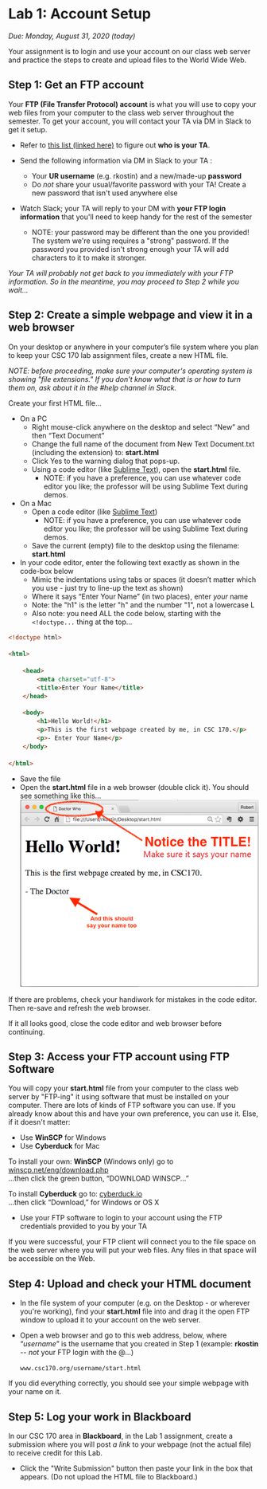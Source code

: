 # Lab 1: Account Setup
*Due: Monday, August 31, 2020 (today)* 

Your assignment is to login and use your account on our class web server and practice the steps to create and upload files to the World Wide Web.

## Step 1: Get an FTP account

Your **FTP (File Transfer Protocol) account** is what you will use to copy your web files from your computer to the class web server throughout the semester.  To get your account, you will contact your TA via DM in Slack to get it setup.

- Refer to [this list (linked here)](student-ta.md) to figure out **who is your TA**.
- Send the following information via DM in Slack to your TA :
  - Your **UR username** (e.g. rkostin) and a new/made-up **password**
  - Do *not* share your usual/favorite password with your TA! Create a new password that isn't used anywhere else

- Watch Slack; your TA will reply to your DM with **your FTP login information** that you'll need to keep handy for the rest of the semester
  - NOTE: your password may be different than the one you provided!  The system we're using requires a "strong" password.  If the password you provided isn't strong enough your TA will add characters to it to make it stronger.  

*Your TA will probably not get back to you immediately with your FTP information.  So in the meantime, you may proceed to Step 2 while you wait...*

## Step 2: Create a simple webpage and view it in a web browser

On your desktop or anywhere in your computer’s file system where you plan to keep your CSC 170 lab assignment files, create a new HTML file.

*NOTE: before proceeding, make sure your computer's operating system is showing "file extensions."  If you don't know what that is or how to turn them on, ask about it in the #help channel in Slack.*

Create your first HTML file...

- On a PC
  - Right mouse-click anywhere on the desktop and select “New” and then “Text Document”
  - Change the full name of the document from New Text Document.txt (including the extension) to: **start.html**
  - Click Yes to the warning dialog that pops-up.
  - Using a code editor (like [Sublime Text](https://www.sublimetext.com/3)), open the **start.html** file.
    - NOTE: if you have a preference, you can use whatever code editor you like; the professor will be using Sublime Text during demos.
- On a Mac
  - Open a code editor (like [Sublime Text](https://www.sublimetext.com/3))
    - NOTE: if you have a preference, you can use whatever code editor you like; the professor will be using Sublime Text during demos.
  - Save the current (empty) file to the desktop using the filename: **start.html**
- In your code editor, enter the following text exactly as shown in the code-box below
  - Mimic the indentations using tabs or spaces (it doesn’t matter which you use - just try to line-up the text as shown)
  - Where it says “Enter Your Name” (in two places), enter *your* name
  - Note: the "h1" is the letter "h" and the number "1", not a lowercase L
  - Also note: you need ALL the code below, starting with the `<!doctype...` thing at the top...

```html
<!doctype html>

<html>

	<head>
		<meta charset="utf-8">
		<title>Enter Your Name</title>
	</head>

	<body>
		<h1>Hello World!</h1>
		<p>This is the first webpage created by me, in CSC 170.</p>
		<p>- Enter Your Name</p>
	</body>

</html>
```

- Save the file  
- Open the **start.html** file in a web browser (double click it).  You should see something like this...<br>![screen capture of first webpage](media/figure1.png)

If there are problems, check your handiwork for mistakes in the code editor.  Then re-save and refresh the web browser.

If it all looks good, close the code editor and web browser before continuing.

## Step 3: Access your FTP account using FTP Software

You will copy your **start.html** file from your computer to the class web server by "FTP-ing" it using software that must be installed on your computer.  There are lots of kinds of FTP software you can use.  If you already know about this and have your own preference, you can use it.  Else, if it doesn't matter:

- Use **WinSCP** for Windows
- Use **Cyberduck** for Mac

To install your own: **WinSCP** (Windows only) go to [winscp.net/eng/download.php](http://winscp.net/eng/download.php)<br>...then click the green button, “DOWNLOAD WINSCP...”

To install **Cyberduck** go to: [cyberduck.io](http://cyberduck.io)<br>
...then click “Download,” for Windows or OS X

- Use your FTP software to login to your account using the FTP credentials provided to you by your TA

If you were successful, your FTP client will connect you to the file space on the web server where you will put your web files.  Any files in that space will be accessible on the Web.

## Step 4: Upload and check your HTML document

- In the file system of your computer (e.g. on the Desktop - or wherever you're working), find your **start.html** file into and drag it the open FTP window to upload it to your account on the web server.

- Open a web browser and go to this web address, below, where “*username*” is the username that you created in Step 1 (example: **rkostin** -- *not* your FTP login with the @...)

   `www.csc170.org/username/start.html`

If you did everything correctly, you should see your simple webpage with your name on it. 

## Step 5: Log your work in Blackboard
In our CSC 170 area in **Blackboard**, in the Lab 1 assignment, create a submission where you will post *a link* to your webpage (not the actual file) to receive credit for this Lab.  

- Click the "Write Submission" button then paste your link in the box that appears. (Do not upload the HTML file to Blackboard.)
